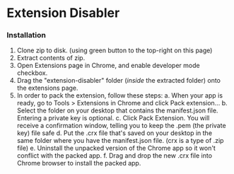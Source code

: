 # Extension Disabler

### Installation

1) Clone zip to disk. (using green button to the top-right on this page)
2) Extract contents of zip.
3) Open Extensions page in Chrome, and enable developer mode checkbox.
4) Drag the "extension-disabler" folder (_inside_ the extracted folder) onto the extensions page.
5) In order to pack the extension, follow these steps: 
    a. When your app is ready, go to Tools > Extensions in Chrome and click Pack extension...
    b. Select the folder on your desktop that contains the manifest.json file. Entering a private key is optional.
    c. Click Pack Extension. You will receive a confirmation window, telling you to keep the .pem (the private key) file safe
    d. Put the .crx file that's saved on your desktop in the same folder where you have the manifest.json file. (crx is a type of .zip            file)
    e. Uninstall the unpacked version of the Chrome app so it won't conflict with the packed app.
    f. Drag and drop the new .crx file into Chrome browser to install the packed app.
